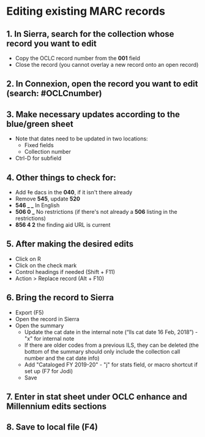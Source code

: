 # Editing existing MARC records

## 1. In Sierra, search for the collection whose record you want to edit
     
  - Copy the OCLC record number from the **001** field
  - Close the record (you cannot overlay a new record onto an open record)
      
## 2. In Connexion, open the record you want to edit (search: #OCLCnumber)

## 3. Make necessary updates according to the blue/green sheet

   - Note that dates need to be updated in two locations:
      - Fixed fields
      - Collection number
   - Ctrl-D for subfield
      
## 4. Other things to check for:

   - Add ‡e dacs in the **040**, if it isn't there already
   - Remove **545**, update **520**
   - **546 _ _** In English
   - **506 0 _** No restrictions (if there's not already a **506** listing in the restrictions)
   - **856 4 2** the finding aid URL is current
   
## 5. After making the desired edits

  - Click on R
  - Click on the check mark
  - Control headings if needed (Shift + F11)
  - Action > Replace record (Alt + F10)
  
## 6. Bring the record to Sierra

  - Export (F5)
  - Open the record in Sierra
  - Open the summary
    - Update the cat date in the internal note (“lls cat date 16 Feb, 2018”) - "x" for internal note
    - If there are older codes from a previous ILS, they can be deleted (the bottom of the summary should only include the collection call number and the cat date info) 
    - Add "Cataloged FY 2019-20" - "j" for stats field, or macro shortcut if set up (F7 for Jodi) 
    - Save 
    
## 7. Enter in stat sheet under OCLC enhance and Millennium edits sections

## 8. Save to local file (F4)
